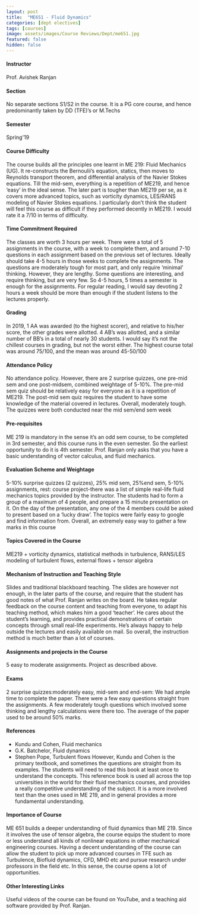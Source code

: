 ```yaml
---
layout: post
title:  "ME651 - Fluid Dynamics"
categories: [dept electives]
tags: [courses]
image: assets/images/Course Reviews/Dept/me651.jpg
featured: false
hidden: false
---
```


#### Instructor
Prof. Avishek Ranjan

#### Section
No separate sections S1/S2 in the course. It is a PG core course, and hence predominantly taken by DD (TFE)’s or M.Techs

#### Semester
Spring'19

#### Course Difficulty
The course builds all the principles one learnt in ME 219: Fluid Mechanics (UG). It re-constructs the Bernoulii’s equation, statics, then moves to Reynolds transport theorem, and differential analysis of the Navier Stokes equations. Till the mid-sem, everything is a repetition of ME219, and hence ‘easy’ in the ideal sense. The later part is tougher than ME219 per se, as it covers more advanced topics, such as vorticity dynamics, LES/RANS modeling of Navier Stokes equations. I particularly don’t think the student will feel this course as difficult if they performed decently in ME219. I would rate it a 7/10 in terms of difficulty. 

#### Time Commitment Required
The classes are worth 3 hours per week. There were a total of 5 assignments in the course, with a week to complete them, and around 7-10 questions in each assignment based on the previous set of lectures. Ideally should take 4-5 hours in those weeks to complete the assignments. The questions are moderately tough for most part, and only require ‘minimal’ thinking. However, they are lengthy. Some questions are interesting, and require thinking, but are very few. So 4-5 hours, 5 times a semester is enough for the assignments. For regular reading, I would say devoting 2 hours a week should be more than enough if the student listens to the lectures properly. 

#### Grading
In 2019, 1 AA was awarded (to the highest scorer), and relative to his/her score, the other grades were allotted. 4 AB’s was allotted, and a similar number of BB’s in a total of nearly 30 students. I would say it’s not the chillest courses in grading, but not the worst either. The highest course total was around 75/100, and the mean was around 45-50/100

#### Attendance Policy
No attendance policy. However, there are 2 surprise quizzes, one pre-mid sem and one post-midsem, combined weightage of 5-10%. The pre-mid sem quiz should be relatively easy for everyone as it is a repetition of ME219. The post-mid sem quiz requires the student to have some knowledge of the material covered in lectures. Overall, moderately tough. The quizzes were both conducted near the mid sem/end sem week

#### Pre-requisites
ME 219 is mandatory in the sense it’s an odd sem course, to be completed in 3rd semester, and this course runs in the even semester. So the earliest opportunity to do it is 4th semester. Prof. Ranjan only asks that you have a basic understanding of vector calculus, and fluid mechanics.  

#### Evaluation Scheme and Weightage
5-10% surprise quizzes (2 quizzes), 25% mid sem, 25%end sem, 5-10% assignments, rest: course project-there was a list of simple real-life fluid mechanics topics provided by the instructor. The students had to form a group of a maximum of 4 people, and prepare a 15 minute presentation on it. On the day of the presentation, any one of the 4 members could be asked to present based on a ‘lucky draw’. The topics were fairly easy to google and find information from. Overall, an extremely easy way to gather a few marks in this course 

#### Topics Covered in the Course
ME219 + vorticity dynamics, statistical methods in turbulence, RANS/LES modeling of turbulent flows, external flows + tensor algebra

#### Mechanism of Instruction and Teaching Style
Slides and traditional blackboard teaching. The slides are however not enough, in the later parts of the course, and require that the student has good notes of what Prof. Ranjan writes on the board. He takes regular feedback on the course content and teaching from everyone, to adapt his teaching method, which makes him a good ‘teacher’. He cares about the student’s learning, and provides practical demonstrations of certain concepts through small real-life experiments. He’s always happy to help outside the lectures and easily available on mail. So overall, the instruction method is much better than a lot of courses.  

#### Assignments and projects in the Course
5 easy to moderate assignments. Project as described above.  

#### Exams
2 surprise quizzes:moderately easy, mid-sem and end-sem:  We had ample time to complete the paper.  There were a few easy questions straight from the assignments. A few moderately tough questions which involved some thinking and lengthy calculations were there too. The average of the paper used to be around 50% marks.

#### References
* Kundu and Cohen, Fluid mechanics
* G.K. Batchelor, Fluid dynamics	
* Stephen Pope, Turbulent flows
However, Kundu and Cohen is the primary textbook, and sometimes the questions are straight from its examples. The students will need to read this book at least once to understand the concepts. This reference book is used all across the top universities in the world for their fluid mechanics courses, and provides a really competitive understanding of the subject. It is a more involved text than the ones used in ME 219, and in general provides a more fundamental understanding.

#### Importance of Course
ME 651 builds a deeper understanding of fluid dynamics than ME 219. Since it involves the use of tensor algebra, the course equips the student to more or less understand all kinds of nonlinear equations in other mechanical engineering courses. Having a decent understanding of the course can allow the student to pick up more advanced courses in TFE such as Turbulence, Biofluid dynamics, CFD, MHD etc and pursue research under professors in the field etc. In this sense, the course opens a lot of opportunities. 

#### Other Interesting Links
Useful videos of the course can be found on YouTube, and a teaching aid software provided by Prof. Ranjan. 